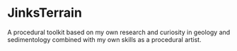 # JinksTerrain
A procedural toolkit based on my own research and curiosity in geology and sedimentology combined with my own skills as a procedural artist.

